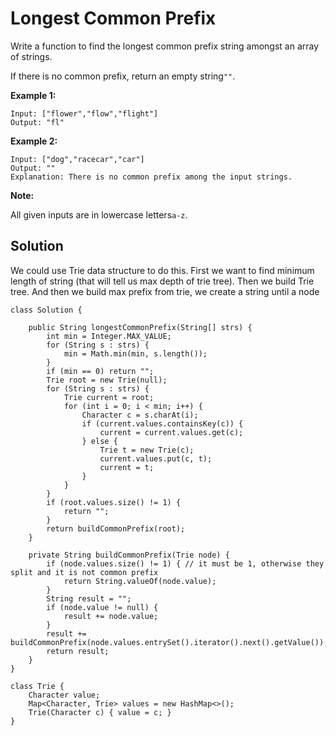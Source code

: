 # Longest Common Prefix

Write a function to find the longest common prefix string amongst an array of strings.

If there is no common prefix, return an empty string`""`.

**Example 1:**

```
Input: ["flower","flow","flight"]
Output: "fl"
```

**Example 2:**

```
Input: ["dog","racecar","car"]
Output: ""
Explanation: There is no common prefix among the input strings.
```

**Note:**

All given inputs are in lowercase letters`a-z`.

## Solution

We could use Trie data structure to do this. First we want to find minimum length of string \(that will tell us max depth of trie tree\). Then we build Trie tree. And then we build max prefix from trie, we create a string until a node 

```
class Solution {

    public String longestCommonPrefix(String[] strs) {
        int min = Integer.MAX_VALUE;
        for (String s : strs) {
            min = Math.min(min, s.length());
        }
        if (min == 0) return "";
        Trie root = new Trie(null);
        for (String s : strs) {
            Trie current = root;
            for (int i = 0; i < min; i++) {
                Character c = s.charAt(i);
                if (current.values.containsKey(c)) {
                    current = current.values.get(c);
                } else {
                    Trie t = new Trie(c);
                    current.values.put(c, t);
                    current = t;
                }
            }
        }
        if (root.values.size() != 1) {
            return "";
        }
        return buildCommonPrefix(root);
    }
    
    private String buildCommonPrefix(Trie node) {
        if (node.values.size() != 1) { // it must be 1, otherwise they split and it is not common prefix
            return String.valueOf(node.value);
        }
        String result = "";
        if (node.value != null) {
            result += node.value;
        }
        result += buildCommonPrefix(node.values.entrySet().iterator().next().getValue());
        return result;
    }
}

class Trie {
    Character value;
    Map<Character, Trie> values = new HashMap<>();
    Trie(Character c) { value = c; }
}
```



